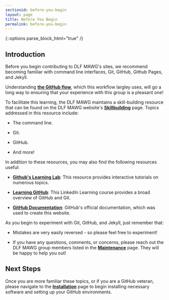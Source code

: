 ```yaml
---
sectionid: before-you-begin
layout: page
title: Before You Begin
permalink: before-you-begin
---
```


{::options parse_block_html="true" /}

<h2>Introduction</h2>

Before you begin contributing to DLF MAWG's sites, we recommend becoming familiar with command line interfaces, Git, GitHub, Github Pages, and Jekyll.

Understanding [**the GitHub flow**](https://guides.github.com/introduction/flow/), which this workflow largley uses, will go a long way to ensuring that your experience with this group is a pleasant one! 

To facilitate this learning, the DLF MAWG maintains a skill-building resource that can be found on the DLF MAWG website's [**Skillbuilding**](http://dlfmetadataassessment.github.io/Skillbuilding) page. Topics addressed in this resource include:

- The command line.

- Git.

- GitHub.

- And more!

In addition to these resources, you may also find the following resources useful:

- [**Github's Learning Lab**](https://lab.github.com/): This resource provides interactive tutorials on numerous topics.

- [**Learning GitHub**](https://www.linkedin.com/learning/learning-github): This LinkedIn Learning course provides a broad overview of GitHub and Git.

- [**GitHub Documentation**](https://docs.github.com/en): GitHub's official documentation, which was used to create this website.

As you begin to experiment with Git, GitHub, and Jekyll, just remember that:

- Mistakes are very easily reversed - so please feel free to experiment!

- If you have any questions, comments, or concerns, please reach out the DLF MAWG group members listed in the [**Maintenance**](maintenance) page. They will be happy to help you out!

<h2>Next Steps</h2>

Once you are more familiar these topics, or if you are a GitHub veteran, please navigate to the [**Installation**](installation) page to begin installing necessary software and setting up your GitHub environments.  